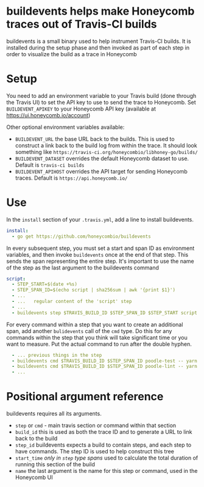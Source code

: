 # buildevents helps make Honeycomb traces out of Travis-CI builds

buildevents is a small binary used to help instrument Travis-CI builds. It is installed during the setup phase and then invoked as part of each step in order to visualize the build as a trace in Honeycomb

# Setup

You need to add an environment variable to your Travis build (done through the Travis UI) to set the API key to use to send the trace to Honeycomb. Set `BUILDEVENT_APIKEY` to your Honeycomb API key (available at https://ui.honeycomb.io/account)

Other optional environment variables available:

* `BUILDEVENT_URL` the base URL back to the builds. This is used to construct a link back to the build log from within the trace. It should look something like `https://travis-ci.org/honeycombio/libhoney-go/builds/`
* `BUILDEVENT_DATASET` overrides the default Honeycomb dataset to use. Default is `travis-ci builds`
* `BUILDEVENT_APIHOST` overrides the API target for sending Honeycomb traces.  Default is `https://api.honeycomb.io/`

# Use

In the `install` section of your `.travis.yml`, add a line to install buildevents.

```yaml
install:
  - go get https://github.com/honeycombio/buildevents
```

In every subsequent step, you must set a start and span ID as environment variables, and then invoke `buildevents` once at the end of that step. This sends the span representing the entire step. It's important to use the name of the step as the last argument to the buildevents command

```yaml
script:
  - STEP_START=$(date +%s)
  - STEP_SPAN_ID=$(echo script | sha256sum | awk '{print $1}')
  - ...
  - ...   regular content of the 'script' step
  - ...
  - buildevents step $TRAVIS_BUILD_ID $STEP_SPAN_ID $STEP_START script
```

For every command within a step that you want to create an additional span, add another `bulidevents` call of the `cmd` type. Do this for any commands within the step that you think will take significant time or you want to measure. Put the actual command to run after the double hyphen.

```yaml
  - ... previous things in the step
  - buildevents cmd $TRAVIS_BUILD_ID $STEP_SPAN_ID poodle-test -- yarn test
  - buildevents cmd $TRAVIS_BUILD_ID $STEP_SPAN_ID poodle-lint -- yarn lint
  - ...
```

# Positional argument reference

buildevents requires all its arguments.

* `step` or `cmd` - main travis section or command within that section
* `build_id` this is used as both the trace ID and to generate a URL to link back to the build
* `step_id` buildevents expects a build to contain steps, and each step to have commands. The step ID is used to help construct this tree
* `start_time` _only in `step` type spans_ used to calculate the total duration of running this section of the build
* `name` the last argument is the name for this step or command, used in the Honeycomb UI


